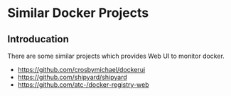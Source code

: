 
# Similar Docker Projects

## Introducation

There are some similar projects which provides Web UI to monitor docker.

* <https://github.com/crosbymichael/dockerui>
* <https://github.com/shipyard/shipyard>
* <https://github.com/atc-/docker-registry-web>
